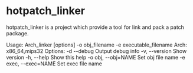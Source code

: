 # hotpatch_linker
hotpatch_linker is a project which provide a tool for link and pack a patch package.


Usage:
        Arch_linker [options] -o obj_filename  -e executable_filename 
        Arch: x86_64,mips32
Options:
        -d  --debug             Output debug info
        -v, --version           Show version
        -h, --help              Show this help
        -o obj,  --obj=NAME     Set obj file name
        -e exec, --exec=NAME    Set exec file name 
